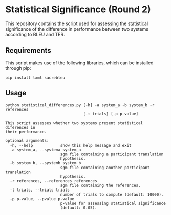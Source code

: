 # Statistical Significance (Round 2)
This repository contains the script used for assessing the statistical significance of the difference in performance between two systems according to BLEU and TER.

## Requirements
This script makes use of the following libraries, which can be installed through pip:
```
pip install lxml sacrebleu
```

## Usage
```
python statistical_differences.py [-h] -a system_a -b system_b -r references
                                  [-t trials] [-p p-value]

This script assesses whether two systems present statistical diferences in
their performance.

optional arguments:
  -h, --help            show this help message and exit
  -a system_a, --systema system_a
                        sgm file containing a participant translation
                        hypothesis.
  -b system_b, --systemb system_b
                        sgm file containing another participant translation
                        hypothesis.
  -r references, --references references
                        sgm file containing the references.
  -t trials, --trials trials
                        number of trials to compute (default: 10000).
  -p p-value, --pvalue p-value
                        p-value for assessing statistical significance
                        (default: 0.05).
```
